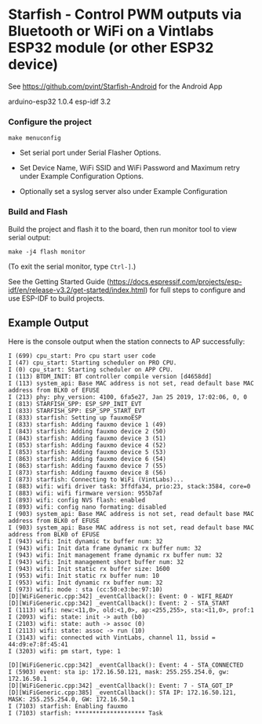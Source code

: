 # Starfish - Control PWM outputs via Bluetooth or WiFi on a Vintlabs ESP32 module (or other ESP32 device)
See https://github.com/pvint/Starfish-Android for the Android App

arduino-esp32 1.0.4
esp-idf 3.2

### Configure the project

```
make menuconfig
```

* Set serial port under Serial Flasher Options.

* Set Device Name, WiFi SSID and WiFi Password and Maximum retry under Example Configuration Options.
* Optionally set a syslog server also under Example Configuration

### Build and Flash

Build the project and flash it to the board, then run monitor tool to view serial output:

```
make -j4 flash monitor
```

(To exit the serial monitor, type ``Ctrl-]``.)

See the Getting Started Guide (https://docs.espressif.com/projects/esp-idf/en/release-v3.2/get-started/index.html) for full steps to configure and use ESP-IDF to build projects.

## Example Output

Here is the console output when the station connects to AP successfully:
```
I (699) cpu_start: Pro cpu start user code
I (47) cpu_start: Starting scheduler on PRO CPU.
I (0) cpu_start: Starting scheduler on APP CPU.
I (113) BTDM_INIT: BT controller compile version [d4658dd]
I (113) system_api: Base MAC address is not set, read default base MAC address from BLK0 of EFUSE
I (213) phy: phy_version: 4100, 6fa5e27, Jan 25 2019, 17:02:06, 0, 0
I (813) STARFISH_SPP: ESP_SPP_INIT_EVT
I (833) STARFISH_SPP: ESP_SPP_START_EVT
I (833) starfish: Setting up fauxmoESP
I (833) starfish: Adding fauxmo device 1 (49)
I (843) starfish: Adding fauxmo device 2 (50)
I (843) starfish: Adding fauxmo device 3 (51)
I (853) starfish: Adding fauxmo device 4 (52)
I (853) starfish: Adding fauxmo device 5 (53)
I (863) starfish: Adding fauxmo device 6 (54)
I (863) starfish: Adding fauxmo device 7 (55)
I (873) starfish: Adding fauxmo device 8 (56)
I (873) starfish: Connecting to WiFi (VintLabs)...
I (883) wifi: wifi driver task: 3ffdfa34, prio:23, stack:3584, core=0
I (883) wifi: wifi firmware version: 955b7af
I (893) wifi: config NVS flash: enabled
I (893) wifi: config nano formating: disabled
I (903) system_api: Base MAC address is not set, read default base MAC address from BLK0 of EFUSE
I (903) system_api: Base MAC address is not set, read default base MAC address from BLK0 of EFUSE
I (943) wifi: Init dynamic tx buffer num: 32
I (943) wifi: Init data frame dynamic rx buffer num: 32
I (943) wifi: Init management frame dynamic rx buffer num: 32
I (943) wifi: Init management short buffer num: 32
I (943) wifi: Init static rx buffer size: 1600
I (953) wifi: Init static rx buffer num: 10
I (953) wifi: Init dynamic rx buffer num: 32
I (973) wifi: mode : sta (cc:50:e3:be:97:10)
[D][WiFiGeneric.cpp:342] _eventCallback(): Event: 0 - WIFI_READY
[D][WiFiGeneric.cpp:342] _eventCallback(): Event: 2 - STA_START
I (1113) wifi: new:<11,0>, old:<1,0>, ap:<255,255>, sta:<11,0>, prof:1
I (2093) wifi: state: init -> auth (b0)
I (2103) wifi: state: auth -> assoc (0)
I (2113) wifi: state: assoc -> run (10)
I (3143) wifi: connected with VintLabs, channel 11, bssid = 44:d9:e7:8f:45:41
I (3203) wifi: pm start, type: 1

[D][WiFiGeneric.cpp:342] _eventCallback(): Event: 4 - STA_CONNECTED
I (5903) event: sta ip: 172.16.50.121, mask: 255.255.254.0, gw: 172.16.50.1
[D][WiFiGeneric.cpp:342] _eventCallback(): Event: 7 - STA_GOT_IP
[D][WiFiGeneric.cpp:385] _eventCallback(): STA IP: 172.16.50.121, MASK: 255.255.254.0, GW: 172.16.50.1
I (7103) starfish: Enabling fauxmo
I (7103) starfish: ******************** Task

```

